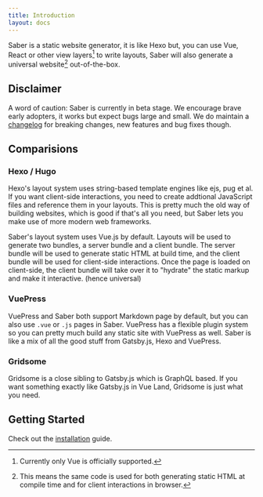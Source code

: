 ```yaml
---
title: Introduction
layout: docs
---
```


Saber is a static website generator, it is like Hexo but, you can use Vue, React or other view layers[^1] to write layouts, Saber will also generate a universal website[^2] out-of-the-box.

## Disclaimer

A word of caution: Saber is currently in beta stage. We encourage brave early adopters, it works but expect bugs large and small. We do maintain a [changelog](https://github.com/egoist/saber/releases) for breaking changes, new features and bug fixes though.

## Comparisions

### Hexo / Hugo

Hexo's layout system uses string-based template engines like ejs, pug et al. If you want client-side interactions, you need to create addtional JavaScript files and reference them in your layouts. This is pretty much the old way of building websites, which is good if that's all you need, but Saber lets you make use of more modern web frameworks.

Saber's layout system uses Vue.js by default. Layouts will be used to generate two bundles, a server bundle and a client bundle. The server bundle will be used to generate static HTML at build time, and the client bundle will be used for client-side interactions. Once the page is loaded on client-side, the client bundle will take over it to "hydrate" the static markup and make it interactive. (hence universal)

### VuePress

VuePress and Saber both support Markdown page by default, but you can also use `.vue` or `.js` pages in Saber. VuePress has a flexible plugin system so you can pretty much build any static site with VuePress as well. Saber is like a mix of all the good stuff from Gatsby.js, Hexo and VuePress.

### Gridsome

Gridsome is a close sibling to Gatsby.js which is GraphQL based. If you want something exactly like Gatsby.js in Vue Land, Gridsome is just what you need.

## Getting Started

Check out the [installation](./installation.md) guide.


[^1]: Currently only Vue is officially supported.
[^2]: This means the same code is used for both generating static HTML at compile time and for client interactions in browser.
